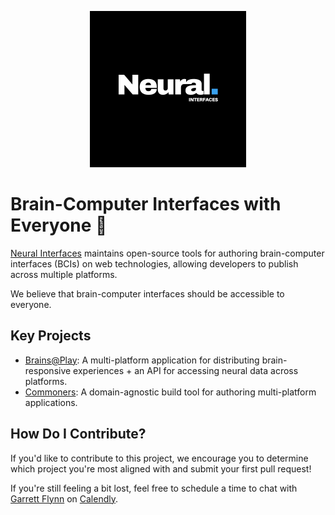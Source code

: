 <p align="center">
<a href="https://neuralinterfaces.com"><img src="https://github.com/neuralinterfaces/.github/blob/6700031/assets/logo_dark.png?raw=true" height="250"></a>
</p>

# Brain-Computer Interfaces with Everyone 🧠

[Neural Interfaces](https://neuralinterfaces.com) maintains open-source tools for authoring brain-computer interfaces (BCIs) on web technologies, allowing developers to publish across multiple platforms. 

We believe that brain-computer interfaces should be accessible to everyone.

## Key Projects
- [Brains@Play](https://github.com/neuralinterfaces/brainsatplay): A multi-platform application for distributing brain-responsive experiences + an API for accessing neural data across platforms.
- [Commoners](https://github.com/neuralinterfaces/commoners): A domain-agnostic build tool for authoring multi-platform applications.

## How Do I Contribute?
If you'd like to contribute to this project, we encourage you to determine which project you're most aligned with and submit your first pull request! 

If you're still feeling a bit lost, feel free to schedule a time to chat with [Garrett Flynn](https://github.com/garrettmflynn) on [Calendly](https://calendly.com/garrettmflynn).
